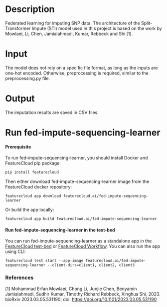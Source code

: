 # Description

Federated learning for imputing SNP data. The architecture of the Split-Transformer Impute (STI) model used in this project is based on the work by Mowlaei, Li, Chen, Jamialahmadi, Kumar, Rebbeck and Shi [1].

# Input
The model does not rely on a specific file format, as long as the inputs are one-hot encoded. Otherwise, preprocessing is required, similar to the preprocessing.py file.

# Output
The imputation results are saved in CSV files.
# Run fed-impute-sequencing-learner

#### Prerequisite

To run fed-impute-sequencing-learner, you should install Docker and FeatureCloud pip package:

```shell
pip install featurecloud
```

Then either download fed-impute-sequencing-learner image from the FeatureCloud docker repository:

```shell
featurecloud app download featurecloud.ai/fed-impute-sequencing-learner
```

Or build the app locally:

```shell
featurecloud app build featurecloud.ai/fed-impute-sequencing-learner
```

#### Run fed-impute-sequencing-learner in the test-bed

You can run fed-impute-sequencing-learner as a standalone app in the [FeatureCloud test-bed](https://featurecloud.ai/development/test) or [FeatureCloud Workflow](https://featurecloud.ai/projects). You can also run the app using CLI:

```shell
featurecloud test start --app-image featurecloud.ai/fed-impute-sequencing-learner --client-dirs=client1, client2, client3
```

### References
<a id="1">[1]</a>
Mohammad Erfan Mowlaei, Chong Li, Junjie Chen, Benyamin Jamialahmadi, Sudhir Kumar, Timothy Richard Rebbeck, Xinghua Shi, 2023.
bioRxiv 2023.03.05.531190; doi: https://doi.org/10.1101/2023.03.05.531190